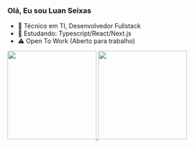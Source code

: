 ### Olá, Eu sou Luan Seixas

- 🔭  Técnico em TI, Desenvolvedor Fullstack
- 🌱  Estudando: Typescript/React/Next.js
- ⚠   Open To Work (Aberto para trabalho)

<div>
  <a href="https://github.com/seixasluan">
  <img height="200em" src="https://github-readme-stats.vercel.app/api?username=seixasluan&show_icons=true&theme=dracula&include_all_commits=true&count_private=true"/>
  <img height="200em" src="https://github-readme-stats.vercel.app/api/top-langs/?username=seixasluan&layout=compact&langs_count=16&theme=dracula"/>
</div>
